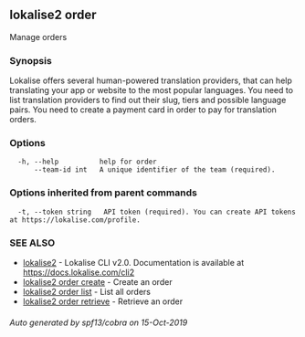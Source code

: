 ## lokalise2 order

Manage orders

### Synopsis

Lokalise offers several human-powered translation providers, that can help translating your app or website to the most popular languages. You need to list translation providers to find out their slug, tiers and possible language pairs. You need to create a payment card in order to pay for translation orders.

### Options

```
  -h, --help          help for order
      --team-id int   A unique identifier of the team (required).
```

### Options inherited from parent commands

```
  -t, --token string   API token (required). You can create API tokens at https://lokalise.com/profile.
```

### SEE ALSO

* [lokalise2](lokalise2.md)	 - Lokalise CLI v2.0. Documentation is available at https://docs.lokalise.com/cli2
* [lokalise2 order create](lokalise2_order_create.md)	 - Create an order
* [lokalise2 order list](lokalise2_order_list.md)	 - List all orders
* [lokalise2 order retrieve](lokalise2_order_retrieve.md)	 - Retrieve an order

###### Auto generated by spf13/cobra on 15-Oct-2019
